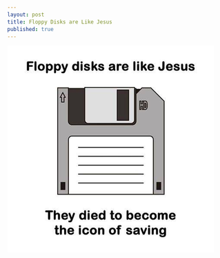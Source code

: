 ```yaml
---
layout: post
title: Floppy Disks are Like Jesus
published: true
---
```


![Floppy Disks are Like Jesus](../images/disksarelikejesus.jpg)

